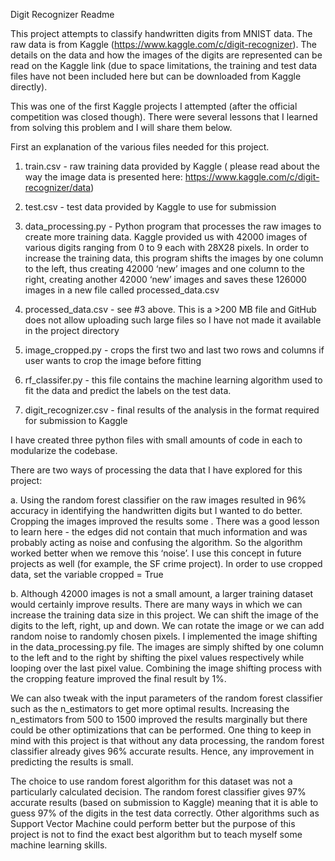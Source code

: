 Digit Recognizer Readme

This project attempts to classify handwritten digits from MNIST data. The raw data is from Kaggle (https://www.kaggle.com/c/digit-recognizer). The details on the data and how the images of the digits are represented can be read on the Kaggle link (due to space limitations, the training and test data files have not been included here but can be downloaded from Kaggle directly).

This was one of the first Kaggle projects I attempted (after the official competition was closed though). There were several lessons that I learned from solving this problem and I will share them below.

First an explanation of the various files needed for this project.

1. train.csv - raw training data provided by Kaggle ( please read about the way the image data is presented here: https://www.kaggle.com/c/digit-recognizer/data)

2. test.csv - test data provided by Kaggle to use for submission

3. data_processing.py - Python program that processes the raw images to create more training data. Kaggle provided us with 42000 images of various digits ranging from 0 to 9 each with 28X28 pixels. In order to increase the training data, this program shifts the images by one column to the left, thus creating 42000 ‘new’ images and one column to the right, creating another 42000 ‘new’ images and saves these 126000 images in a new file called processed_data.csv 

4. processed_data.csv - see #3 above. This is a >200 MB file and GitHub does not allow uploading such large files so I have not made it available in the project directory

5. image_cropped.py - crops the first two and last two rows and columns if user wants to crop the image before fitting

6. rf_classifer.py - this file contains the machine learning algorithm used to fit the data and predict the labels on the test data.

7. digit_recognizer.csv - final results of the analysis in the format required for submission to Kaggle

I have created three python files with small amounts of code in each to modularize the codebase. 

There are two ways of processing the data that I have explored for this project:

a. Using the random forest classifier on the raw images resulted in 96% accuracy in identifying the handwritten digits but I wanted to do better. Cropping the images improved the results some . There was a good lesson to learn here - the edges did not contain that much information and was probably acting as noise and confusing the algorithm. So the algorithm worked better when we remove this ‘noise’. I use this concept in future projects as well (for example, the SF crime project). In order to use cropped data, set the variable cropped = True

b. Although 42000 images is not a small amount, a larger training dataset would certainly improve results. There are many ways in which we can increase the training data size in this project. We can shift the image of the digits to the left, right, up and down. We can rotate the image or we can add random noise to randomly chosen pixels. I implemented the image shifting in the data_processing.py file. The images are simply shifted by one column to the left and to the right by shifting the pixel values respectively while looping over the last pixel value. 
Combining the image shifting process with the cropping feature improved the final result by 1%.

We can also tweak with the input parameters of the random forest classifier such as the n_estimators to get more optimal results. Increasing the n_estimators from 500 to 1500 improved the results marginally but there could be other optimizations that can be performed. One thing to keep in mind with this project is that without any data processing, the random forest classifier already gives 96% accurate results. Hence, any improvement in predicting the results is small.

The choice to use random forest algorithm for this dataset was not a particularly calculated decision. The random forest classifier gives 97% accurate results (based on submission to Kaggle) meaning that it is able to guess 97% of the digits in the test data correctly. Other algorithms such as Support Vector Machine could perform better but the purpose of this project is not to find the exact best algorithm but to teach myself some machine learning skills. 
